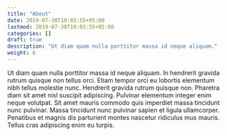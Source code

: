 ```yaml
---
title: "About"
date: 2019-07-30T10:03:55+05:00
lastmod: 2019-07-30T10:03:55+05:00
categories: []
draft: true
description: "Ut diam quam nulla porttitor massa id neque aliquam."
weight: 6
---
```


Ut diam quam nulla porttitor massa id neque aliquam. In hendrerit gravida rutrum quisque non tellus orci. Etiam tempor orci eu lobortis elementum nibh tellus molestie nunc. Hendrerit gravida rutrum quisque non. Pharetra diam sit amet nisl suscipit adipiscing. Pulvinar elementum integer enim neque volutpat. Sit amet mauris commodo quis imperdiet massa tincidunt nunc pulvinar. Massa tincidunt nunc pulvinar sapien et ligula ullamcorper. Penatibus et magnis dis parturient montes nascetur ridiculus mus mauris. Tellus cras adipiscing enim eu turpis.
